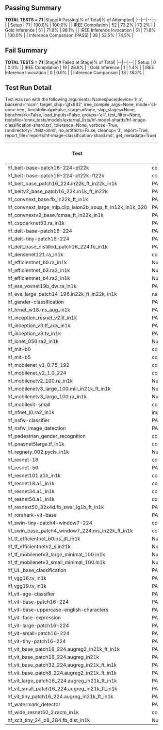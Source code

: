 ## Passing Summary

**TOTAL TESTS = 71**
|Stage|# Passing|% of Total|% of Attempted|
|--|--|--|--|
| Setup | 71 | 100.0% | 100.0% |
| IREE Compilation | 52 | 73.2% | 73.2% |
| Gold Inference | 51 | 71.8% | 98.1% |
| IREE Inference Invocation | 51 | 71.8% | 100.0% |
| Inference Comparison (PASS) | 38 | 53.5% | 74.5% |
## Fail Summary

**TOTAL TESTS = 71**
|Stage|# Failed at Stage|% of Total|
|--|--|--|
| Setup | 0 | 0.0% |
| IREE Compilation | 19 | 26.8% |
| Gold Inference | 1 | 1.4% |
| IREE Inference Invocation | 0 | 0.0% |
| Inference Comparison | 13 | 18.3% |
## Test Run Detail
Test was run with the following arguments:
Namespace(device='hip', backend='rocm', target_chip='gfx942', iree_compile_args=None, mode='cl-onnx-iree', torchtolinalg=False, stages=None, skip_stages=None, benchmark=False, load_inputs=False, groups='all', test_filter=None, testsfile='onnx_tests/models/external_lists/hf-model-shards/hf-image-classification-shard.txt', tolerance=None, verbose=True, rundirectory='./test-onnx', no_artifacts=False, cleanup='3', report=True, report_file='reports/hf-image-classification-shard.md', get_metadata=True)

| Test | Exit Status | Mean Benchmark Time (ms) | Notes |
|--|--|--|--|
| hf_beit-base-patch16-224-pt22k | compilation | None | |
| hf_beit-base-patch16-224-pt22k-ft22k | compilation | None | |
| hf_beit_base_patch16_224.in22k_ft_in22k_in1k | PASS | None | |
| hf_beitv2_base_patch16_224.in1k_ft_in22k | PASS | None | |
| hf_convnext_base.fb_in22k_ft_in1k | PASS | None | |
| hf_convnext_large_mlp.clip_laion2b_soup_ft_in12k_in1k_320 | PASS | None | |
| hf_convnextv2_base.fcmae_ft_in22k_in1k | PASS | None | |
| hf_cspdarknet53.ra_in1k | PASS | None | |
| hf_deit-base-patch16-224 | PASS | None | |
| hf_deit-tiny-patch16-224 | PASS | None | |
| hf_deit_base_distilled_patch16_224.fb_in1k | PASS | None | |
| hf_densenet121.ra_in1k | compilation | None | |
| hf_efficientnet_b0.ra_in1k | Numerics | None | |
| hf_efficientnet_b3.ra2_in1k | Numerics | None | |
| hf_efficientnet_b4.ra2_in1k | Numerics | None | |
| hf_ese_vovnet19b_dw.ra_in1k | PASS | None | |
| hf_eva_large_patch14_196.in22k_ft_in22k_in1k | native_inference | None | |
| hf_gender-classification | PASS | None | |
| hf_hrnet_w18.ms_aug_in1k | PASS | None | |
| hf_inception_resnet_v2.tf_in1k | PASS | None | |
| hf_inception_v3.tf_adv_in1k | PASS | None | |
| hf_inception_v3.tv_in1k | PASS | None | |
| hf_lcnet_050.ra2_in1k | Numerics | None | |
| hf_mit-b0 | compilation | None | |
| hf_mit-b5 | compilation | None | |
| hf_mobilenet_v1_0.75_192 | compilation | None | |
| hf_mobilenet_v2_1.0_224 | compilation | None | |
| hf_mobilenetv2_100.ra_in1k | Numerics | None | |
| hf_mobilenetv3_large_100.miil_in21k_ft_in1k | Numerics | None | |
| hf_mobilenetv3_large_100.ra_in1k | Numerics | None | |
| hf_mobilevit-small | compilation | None | |
| hf_nfnet_l0.ra2_in1k | import_model | None | |
| hf_nsfw-classifier | PASS | None | |
| hf_nsfw_image_detection | PASS | None | |
| hf_pedestrian_gender_recognition | compilation | None | |
| hf_pnasnet5large.tf_in1k | compilation | None | |
| hf_regnety_002.pycls_in1k | Numerics | None | |
| hf_resnet-18 | compilation | None | |
| hf_resnet-50 | PASS | None | |
| hf_resnet101.a1h_in1k | compilation | None | |
| hf_resnet18.a1_in1k | compilation | None | |
| hf_resnet34.a1_in1k | compilation | None | |
| hf_resnet50.a1_in1k | compilation | None | |
| hf_resnext50_32x4d.fb_swsl_ig1b_ft_in1k | PASS | None | |
| hf_rorshark-vit-base | PASS | None | |
| hf_swin-tiny-patch4-window7-224 | compilation | None | |
| hf_swin_base_patch4_window7_224.ms_in22k_ft_in1k | compilation | None | |
| hf_tf_efficientnet_b0.ns_jft_in1k | Numerics | None | |
| hf_tf_efficientnetv2_s.in21k | Numerics | None | |
| hf_tf_mobilenetv3_large_minimal_100.in1k | Numerics | None | |
| hf_tf_mobilenetv3_small_minimal_100.in1k | Numerics | None | |
| hf_UL_base_classification | PASS | None | |
| hf_vgg16.tv_in1k | PASS | None | |
| hf_vgg19.tv_in1k | PASS | None | |
| hf_vit-age-classifier | PASS | None | |
| hf_vit-base-patch16-224 | PASS | None | |
| hf_vit-base-uppercase-english-characters | PASS | None | |
| hf_vit-face-expression | PASS | None | |
| hf_vit-large-patch16-224 | PASS | None | |
| hf_vit-small-patch16-224 | PASS | None | |
| hf_vit-tiny-patch16-224 | PASS | None | |
| hf_vit_base_patch16_224.augreg2_in21k_ft_in1k | PASS | None | |
| hf_vit_base_patch16_224.augreg_in21k | PASS | None | |
| hf_vit_base_patch32_224.augreg_in21k_ft_in1k | PASS | None | |
| hf_vit_base_patch8_224.augreg2_in21k_ft_in1k | PASS | None | |
| hf_vit_large_patch16_224.augreg_in21k_ft_in1k | PASS | None | |
| hf_vit_small_patch16_224.augreg_in21k_ft_in1k | PASS | None | |
| hf_vit_tiny_patch16_224.augreg_in21k_ft_in1k | PASS | None | |
| hf_watermark_detector | PASS | None | |
| hf_wide_resnet50_2.racm_in1k | compilation | None | |
| hf_xcit_tiny_24_p8_384.fb_dist_in1k | Numerics | None | |
